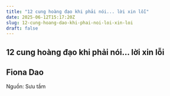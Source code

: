```yaml
---
title: "12 cung hoàng đạo khi phải nói... lời xin lỗi"
date: 2025-06-12T15:17:20Z
slug: 12-cung-hoang-dao-khi-phai-noi-loi-xin-loi
draft: false
---
```


## 12 cung hoàng đạo khi phải nói... lời xin lỗi

## Fiona Dao

Nguồn: Sưu tầm​